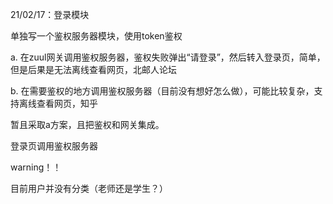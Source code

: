21/02/17：登录模块

单独写一个鉴权服务器模块，使用token鉴权

a. 在zuul网关调用鉴权服务器，鉴权失败弹出“请登录”，然后转入登录页，简单，但是后果是无法离线查看网页，北邮人论坛

b. 在需要鉴权的地方调用鉴权服务器（目前没有想好怎么做），可能比较复杂，支持离线查看网页，知乎

暂且采取a方案，且把鉴权和网关集成。

登录页调用鉴权服务器



warning！！

目前用户并没有分类（老师还是学生？）


